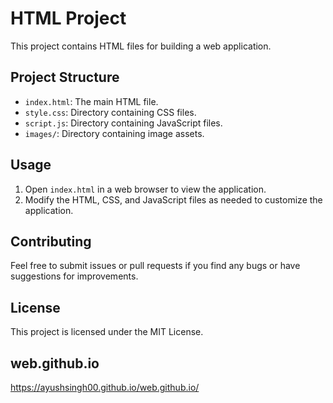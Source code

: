 # HTML Project

This project contains HTML files for building a web application.

## Project Structure

- `index.html`: The main HTML file.
- `style.css`: Directory containing CSS files.
- `script.js`: Directory containing JavaScript files.
- `images/`: Directory containing image assets.

## Usage

1. Open `index.html` in a web browser to view the application.
2. Modify the HTML, CSS, and JavaScript files as needed to customize the application.

## Contributing

Feel free to submit issues or pull requests if you find any bugs or have suggestions for improvements.

## License

This project is licensed under the MIT License.

## web.github.io
https://ayushsingh00.github.io/web.github.io/ 
